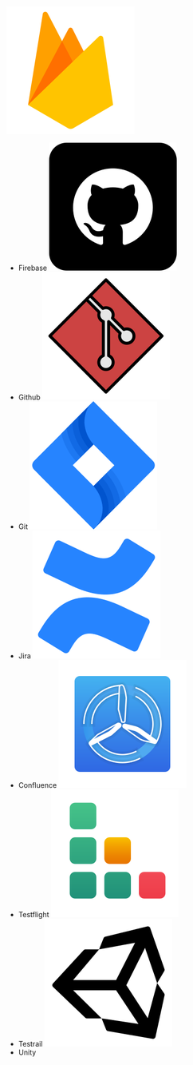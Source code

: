 <img alt="Firebase" src="/images/tools/firebase.png"> <br>
- Firebase
<img alt="Github" src="/images/tools/github.png"> <br>
- Github
<img alt="Git" src="/images/tools/git.png"> <br>
- Git
<img alt="Jira" src="/images/tools/jira.png"> <br>
- Jira
<img alt="Confluence" src="/images/tools/confluence.png"> <br>
- Confluence
<img alt="Testflight" src="/images/tools/testflight.png"> <br>
- Testflight
<img alt="Testrail" src="/images/tools/testrail.png"> <br>
- Testrail
<img alt="Unity" src="/images/tools/unity.png"> <br>
- Unity
